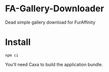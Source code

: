 # FA-Gallery-Downloader
Dead simple gallery download for FurAffinity

# Install
`npm ci`

You'll need Caxa to build the application bundle. 